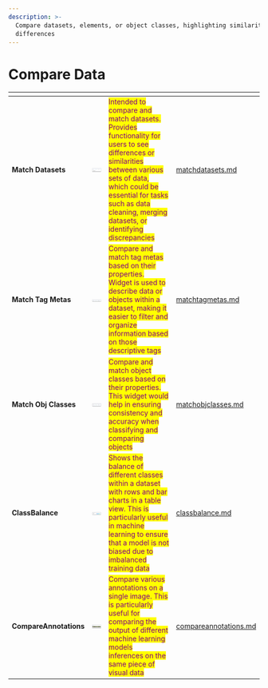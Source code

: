 ```yaml
---
description: >-
  Compare datasets, elements, or object classes, highlighting similarities or
  differences
---
```


# Compare Data

<table data-card-size="large" data-view="cards"><thead><tr><th></th><th></th><th></th><th data-hidden data-card-target data-type="content-ref"></th></tr></thead><tbody><tr><td><strong>Match Datasets</strong></td><td><img src="../../../.gitbook/assets/widget-compareDatasets.png" alt=""></td><td><mark style="color:purple;">Intended to compare and match datasets. Provides functionality for users to see differences or similarities between various sets of data, which could be essential for tasks such as data cleaning, merging datasets, or identifying discrepancies</mark></td><td><a href="matchdatasets.md">matchdatasets.md</a></td></tr><tr><td><strong>Match Tag Metas</strong></td><td><img src="../../../.gitbook/assets/widget-compareTagMetas.png" alt=""></td><td><mark style="color:purple;">Compare and match tag metas based on their properties. Widget is used to describe data or objects within a dataset, making it easier to filter and organize information based on those descriptive tags</mark></td><td><a href="matchtagmetas.md">matchtagmetas.md</a></td></tr><tr><td><strong>Match Obj Classes</strong></td><td><img src="../../../.gitbook/assets/widget-compareClassObjects.png" alt=""></td><td><mark style="color:purple;">Compare and match object classes based on their properties. This widget would help in ensuring consistency and accuracy when classifying and comparing objects</mark></td><td><a href="matchobjclasses.md">matchobjclasses.md</a></td></tr><tr><td><strong>ClassBalance</strong></td><td><img src="../../../.gitbook/assets/widget-classBalance.png" alt=""></td><td><mark style="color:purple;">Shows the balance of different classes within a dataset with rows and bar charts in a table view. This is particularly useful in machine learning to ensure that a model is not biased due to imbalanced training data</mark></td><td><a href="classbalance.md">classbalance.md</a></td></tr><tr><td><strong>CompareAnnotations</strong></td><td><img src="../../../.gitbook/assets/default.png" alt="" data-size="original"></td><td><mark style="color:purple;">Compare various annotations on a single image. This is particularly useful for comparing the output of different machine learning models inferences on the same piece of visual data</mark></td><td><a href="compareannotations.md">compareannotations.md</a></td></tr></tbody></table>
